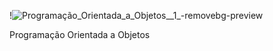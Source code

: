 !![Programação_Orientada_a_Objetos__1_-removebg-preview](https://github.com/Anavalerianob/POO/assets/167941201/eeed3446-3df5-4ecc-9b03-736c4483e01e)


Programação Orientada a Objetos

